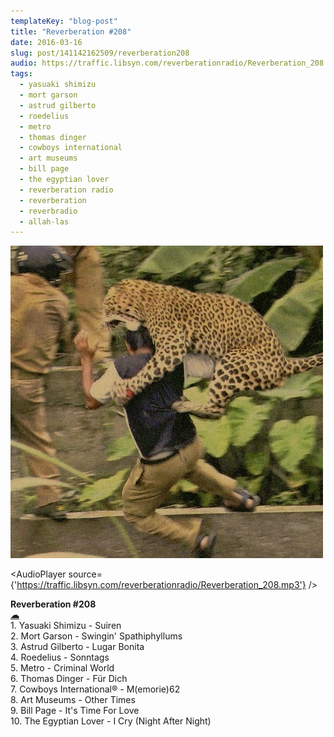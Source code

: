 ```yaml
---
templateKey: "blog-post"
title: "Reverberation #208"
date: 2016-03-16
slug: post/141142162509/reverberation208
audio: https://traffic.libsyn.com/reverberationradio/Reverberation_208.mp3
tags:
  - yasuaki shimizu
  - mort garson
  - astrud gilberto
  - roedelius
  - metro
  - thomas dinger
  - cowboys international
  - art museums
  - bill page
  - the egyptian lover
  - reverberation radio
  - reverberation
  - reverbradio
  - allah-las
---
```


![Reverberation #208](../images/98188fb3568efaa7a284c43135176768cde705afddef71344c1d2f1f2bf094a4.jpg)

<AudioPlayer source={'https://traffic.libsyn.com/reverberationradio/Reverberation_208.mp3'} />

<p><b>Reverberation #208<br /></b><b><a href="https://traffic.libsyn.com/reverberationradio/Reverberation_208.mp3">&#9729;</a><br /></b>1. Yasuaki Shimizu - Suiren<br />2. Mort Garson - Swingin' Spathiphyllums<br />3. Astrud Gilberto - Lugar Bonita<br />4. Roedelius - Sonntags<br />5. Metro - Criminal World<br />6. Thomas Dinger - F&uuml;r Dich<br />7. Cowboys International&reg; - M(emorie)62<br />8. Art Museums - Other Times<br />9. Bill Page - It's Time For Love<br />10. The Egyptian Lover - I Cry (Night After Night)</p>
